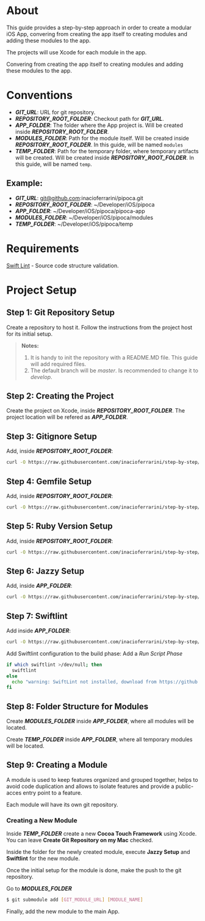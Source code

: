 # About

This guide provides a step-by-step approach in order to create a modular iOS App, convering from creating the app itself to creating modules and adding these modules to the app.

The projects will use Xcode for each module in the app.

Convering from creating the app itself to creating modules and adding these modules to the app.

# Conventions

* ***GIT_URL***: URL for git repository.
* ***REPOSITORY_ROOT_FOLDER***: Checkout path for ***GIT_URL***.
* ***APP_FOLDER***: The folder where the App project is. Will be created inside ***REPOSITORY_ROOT_FOLDER***.
* ***MODULES_FOLDER***: Path for the module itself. Will be created inside ***REPOSITORY_ROOT_FOLDER***. In this guide, will be named `modules`
* ***TEMP_FOLDER***: Path for the temporary folder, where temporary artifacts will be created. Will be created inside ***REPOSITORY_ROOT_FOLDER***. In this guide, will be named `temp`.

## Example:

* ***GIT_URL***: git@github.com:inacioferrarini/pipoca.git
* ***REPOSITORY_ROOT_FOLDER***: ~/Developer/iOS/pipoca
* ***APP_FOLDER***: ~/Developer/iOS/pipoca/pipoca-app
* ***MODULES_FOLDER***: ~/Developer/iOS/pipoca/modules
* ***TEMP_FOLDER***: ~/Developer/iOS/pipoca/temp

# Requirements

[Swift Lint](swift-lint-setup.md) - Source code structure validation.

# Project Setup

## Step 1: Git Repository Setup

Create a repository to host it. Follow the instructions from the project host for its initial setup.

> **Notes:**
> 1. It is handy to init the repository with a README.MD file. This guide will add required files.
> 1. The default branch will be *master*. Is recommended to change it to *develop*.

## Step 2: Creating the Project

Create the project on Xcode, inside ***REPOSITORY_ROOT_FOLDER***. The project location will be refered as ***APP_FOLDER***.

## Step 3: Gitignore Setup

Add, inside ***REPOSITORY_ROOT_FOLDER***:

```bash
curl -O https://raw.githubusercontent.com/inacioferrarini/step-by-step/master/resources/.gitignore
```

## Step 4: Gemfile Setup

Add, inside ***REPOSITORY_ROOT_FOLDER***:

```bash
curl -O https://raw.githubusercontent.com/inacioferrarini/step-by-step/master/resources/Gemfile
```

## Step 5: Ruby Version Setup

Add, inside ***REPOSITORY_ROOT_FOLDER***:

```bash
curl -O https://raw.githubusercontent.com/inacioferrarini/step-by-step/master/resources/.ruby-version
```

## Step 6: Jazzy Setup

Add, inside ***APP_FOLDER***:

```bash
curl -O https://raw.githubusercontent.com/inacioferrarini/step-by-step/master/resources/.jazzy.yml
```

## Step 7: Swiftlint

Add inside ***APP_FOLDER***:

```bash
curl -O https://raw.githubusercontent.com/inacioferrarini/step-by-step/master/resources/.swiftlint.yml
```

Add Swiftlint configuration to the build phase:
Add a *Run Script Phase*
```bash
if which swiftlint >/dev/null; then
  swiftlint
else
  echo "warning: SwiftLint not installed, download from https://github.com/realm/SwiftLint"
fi
```

## Step 8: Folder Structure for Modules

Create ***MODULES_FOLDER*** inside ***APP_FOLDER***, where all modules will be located.

Create ***TEMP_FOLDER*** inside ***APP_FOLDER***, where all temporary modules will be located.

## Step 9: Creating a Module

A module is used to keep features organized and grouped together, helps to avoid code duplication and allows to isolate features and provide a public-acces entry point to a feature.

Each module will have its own git repository.

### Creating a New Module

Inside ***TEMP_FOLDER*** create a new **Cocoa Touch Framework** using Xcode. You can leave **Create Git Repository on my Mac** checked.

Inside the folder for the newly created module, execute **Jazzy Setup** and **Swiftlint** for the new module.

Once the initial setup for the module is done, make the push to the git repository.

Go to ***MODULES_FOLDER***

```bash
$ git submodule add [GIT_MODULE_URL] [MODULE_NAME]
```

Finally, add the new module to the main App.




